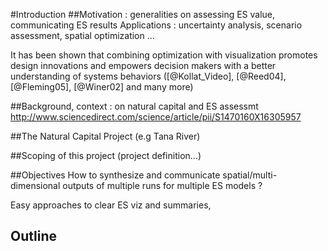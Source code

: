 #Introduction##Motivation : generalities on assessing ES value, communicating ES results
Applications : uncertainty analysis, scenario assessment, spatial optimization ...

It has been shown that combining optimization with visualization promotes design innovations and empowers decision makers with a better understanding of systems behaviors ([@Kollat_Video], [@Reed04], [@Fleming05], [@Winer02] and many more)

##Background, context : on natural capital and ES assessmt 
http://www.sciencedirect.com/science/article/pii/S1470160X16305957


##The Natural Capital Project (e.g Tana River)

##Scoping of this project (project definition...)

##Objectives
How to synthesize and communicate spatial/multi-dimensional outputs of multiple runs for multiple ES models ?

Easy approaches to clear ES viz and summaries, 

## Outline


